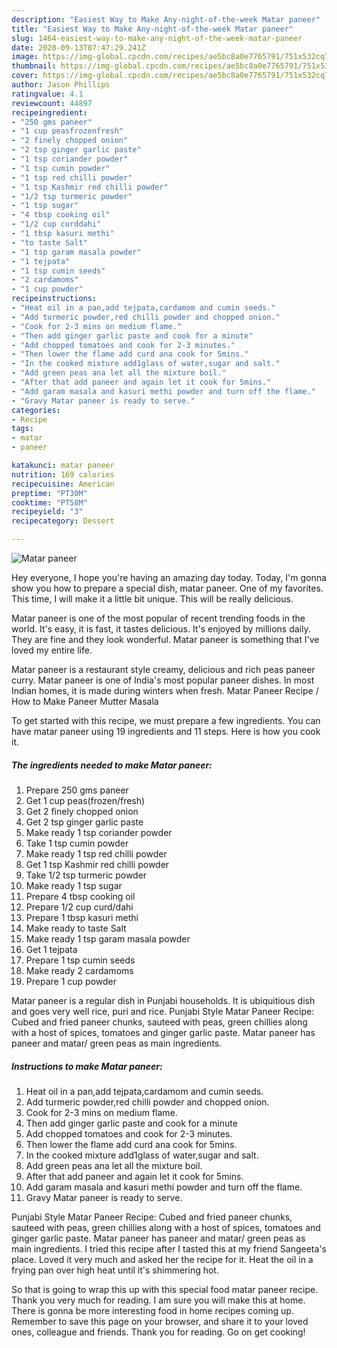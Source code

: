 ```yaml
---
description: "Easiest Way to Make Any-night-of-the-week Matar paneer"
title: "Easiest Way to Make Any-night-of-the-week Matar paneer"
slug: 1464-easiest-way-to-make-any-night-of-the-week-matar-paneer
date: 2020-09-13T07:47:29.241Z
image: https://img-global.cpcdn.com/recipes/ae5bc8a0e7765791/751x532cq70/matar-paneer-recipe-main-photo.jpg
thumbnail: https://img-global.cpcdn.com/recipes/ae5bc8a0e7765791/751x532cq70/matar-paneer-recipe-main-photo.jpg
cover: https://img-global.cpcdn.com/recipes/ae5bc8a0e7765791/751x532cq70/matar-paneer-recipe-main-photo.jpg
author: Jason Phillips
ratingvalue: 4.1
reviewcount: 44897
recipeingredient:
- "250 gms paneer"
- "1 cup peasfrozenfresh"
- "2 finely chopped onion"
- "2 tsp ginger garlic paste"
- "1 tsp coriander powder"
- "1 tsp cumin powder"
- "1 tsp red chilli powder"
- "1 tsp Kashmir red chilli powder"
- "1/2 tsp turmeric powder"
- "1 tsp sugar"
- "4 tbsp cooking oil"
- "1/2 cup curddahi"
- "1 tbsp kasuri methi"
- "to taste Salt"
- "1 tsp garam masala powder"
- "1 tejpata"
- "1 tsp cumin seeds"
- "2 cardamoms"
- "1 cup powder"
recipeinstructions:
- "Heat oil in a pan,add tejpata,cardamom and cumin seeds."
- "Add turmeric powder,red chilli powder and chopped onion."
- "Cook for 2-3 mins on medium flame."
- "Then add ginger garlic paste and cook for a minute"
- "Add chopped tomatoes and cook for 2-3 minutes."
- "Then lower the flame add curd ana cook for 5mins."
- "In the cooked mixture add1glass of water,sugar and salt."
- "Add green peas ana let all the mixture boil."
- "After that add paneer and again let it cook for 5mins."
- "Add garam masala and kasuri methi powder and turn off the flame."
- "Gravy Matar paneer is ready to serve."
categories:
- Recipe
tags:
- matar
- paneer

katakunci: matar paneer 
nutrition: 169 calories
recipecuisine: American
preptime: "PT30M"
cooktime: "PT58M"
recipeyield: "3"
recipecategory: Dessert

---
```



![Matar paneer](https://img-global.cpcdn.com/recipes/ae5bc8a0e7765791/751x532cq70/matar-paneer-recipe-main-photo.jpg)

Hey everyone, I hope you're having an amazing day today. Today, I'm gonna show you how to prepare a special dish, matar paneer. One of my favorites. This time, I will make it a little bit unique. This will be really delicious.

Matar paneer is one of the most popular of recent trending foods in the world. It's easy, it is fast, it tastes delicious. It's enjoyed by millions daily. They are fine and they look wonderful. Matar paneer is something that I've loved my entire life.

Matar paneer is a restaurant style creamy, delicious and rich peas paneer curry. Matar paneer is one of India&#39;s most popular paneer dishes. In most Indian homes, it is made during winters when fresh. Matar Paneer Recipe / How to Make Paneer Mutter Masala


To get started with this recipe, we must prepare a few ingredients. You can have matar paneer using 19 ingredients and 11 steps. Here is how you cook it.

<!--inarticleads1-->

##### The ingredients needed to make Matar paneer:

1. Prepare 250 gms paneer
1. Get 1 cup peas(frozen/fresh)
1. Get 2 finely chopped onion
1. Get 2 tsp ginger garlic paste
1. Make ready 1 tsp coriander powder
1. Take 1 tsp cumin powder
1. Make ready 1 tsp red chilli powder
1. Get 1 tsp Kashmir red chilli powder
1. Take 1/2 tsp turmeric powder
1. Make ready 1 tsp sugar
1. Prepare 4 tbsp cooking oil
1. Prepare 1/2 cup curd/dahi
1. Prepare 1 tbsp kasuri methi
1. Make ready to taste Salt
1. Make ready 1 tsp garam masala powder
1. Get 1 tejpata
1. Prepare 1 tsp cumin seeds
1. Make ready 2 cardamoms
1. Prepare 1 cup powder


Matar paneer is a regular dish in Punjabi households. It is ubiquitious dish and goes very well rice, puri and rice. Punjabi Style Matar Paneer Recipe: Cubed and fried paneer chunks, sauteed with peas, green chillies along with a host of spices, tomatoes and ginger garlic paste. Matar paneer has paneer and matar/ green peas as main ingredients. 

<!--inarticleads2-->

##### Instructions to make Matar paneer:

1. Heat oil in a pan,add tejpata,cardamom and cumin seeds.
1. Add turmeric powder,red chilli powder and chopped onion.
1. Cook for 2-3 mins on medium flame.
1. Then add ginger garlic paste and cook for a minute
1. Add chopped tomatoes and cook for 2-3 minutes.
1. Then lower the flame add curd ana cook for 5mins.
1. In the cooked mixture add1glass of water,sugar and salt.
1. Add green peas ana let all the mixture boil.
1. After that add paneer and again let it cook for 5mins.
1. Add garam masala and kasuri methi powder and turn off the flame.
1. Gravy Matar paneer is ready to serve.


Punjabi Style Matar Paneer Recipe: Cubed and fried paneer chunks, sauteed with peas, green chillies along with a host of spices, tomatoes and ginger garlic paste. Matar paneer has paneer and matar/ green peas as main ingredients. I tried this recipe after I tasted this at my friend Sangeeta&#39;s place. Loved it very much and asked her the recipe for it. Heat the oil in a frying pan over high heat until it&#39;s shimmering hot. 

So that is going to wrap this up with this special food matar paneer recipe. Thank you very much for reading. I am sure you will make this at home. There is gonna be more interesting food in home recipes coming up. Remember to save this page on your browser, and share it to your loved ones, colleague and friends. Thank you for reading. Go on get cooking!
